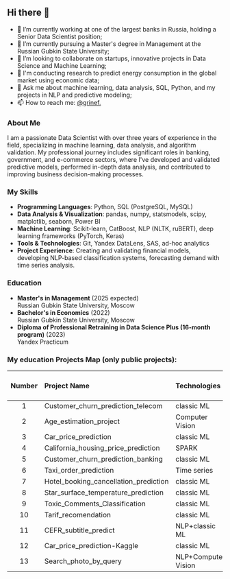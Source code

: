 ## Hi there 👋

- 🔭 I’m currently working at one of the largest banks in Russia, holding a Senior Data Scientist position;
- 🌱 I’m currently pursuing a Master's degree in Management at the Russian Gubkin State University;
- 👯 I’m looking to collaborate on startups, innovative projects in Data Science and Machine Learning;
- 🤔 I'm conducting research to predict energy consumption in the global market using economic data;
- 💬 Ask me about machine learning, data analysis, SQL, Python, and my projects in NLP and predictive modeling;
- 📫 How to reach me: [@grinef.](https://t.me/grinef)

### About Me
I am a passionate Data Scientist with over three years of experience in the field, specializing in machine learning, data analysis, and algorithm validation. My professional journey includes significant roles in banking, government, and e-commerce sectors, where I've developed and validated predictive models, performed in-depth data analysis, and contributed to improving business decision-making processes.

### My Skills
- **Programming Languages**: Python, SQL (PostgreSQL, MySQL)
- **Data Analysis & Visualization**: pandas, numpy, statsmodels, scipy, matplotlib, seaborn, Power BI
- **Machine Learning**: Scikit-learn, CatBoost, NLP (NLTK, ruBERT), deep learning frameworks (PyTorch, Keras)
- **Tools & Technologies**: Git, Yandex DataLens, SAS, ad-hoc analytics
- **Project Experience**: Creating and validating financial models, developing NLP-based classification systems, forecasting demand with time series analysis.

### Education
- **Master's in Management** (2025 expected)  
  Russian Gubkin State University, Moscow
- **Bachelor's in Economics** (2022)  
  Russian Gubkin State University, Moscow
- **Diploma of Professional Retraining in Data Science Plus (16-month program)** (2023)  
  Yandex Practicum

### My education Projects Map (only public projects):
|Number|Project Name|Technologies|Main Results|Project implementation date
|:-:|:-|:-|:-|:-|
|1|Customer_churn_prediction_telecom|classic ML|-|-|
|2|Age_estimation_project|Computer Vision|-|-|
|3|Car_price_prediction|classic ML|-|-|
|4|California_housing_price_prediction|SPARK|-|-|
|5|Customer_churn_prediction_banking|classic ML|-|-|
|6|Taxi_order_prediction|Time series|-|-|
|7|Hotel_booking_cancellation_prediction|classic ML|-|-|
|8|Star_surface_temperature_prediction|classic ML|-|-|
|9|Toxic_Comments_Classification|classic ML|-|-|
|10|Tarif_recomendation|classic ML|-|-|
|11|CEFR_subtitle_predict|NLP+classic ML|-|-|
|12|Car_price_prediction-Kaggle |classic ML|-|-|
|13|Search_photo_by_query|NLP+Computer Vision|-|-|




